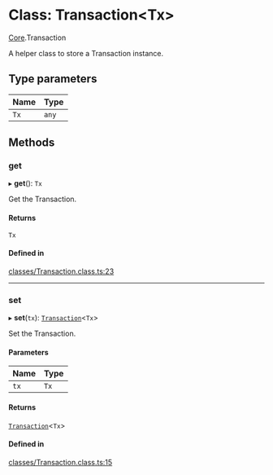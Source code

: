 # Class: Transaction<Tx\>

[Core](../modules/Core.md).Transaction

A helper class to store a Transaction instance.

## Type parameters

| Name | Type |
| :------ | :------ |
| `Tx` | `any` |

## Methods

### get

▸ **get**(): `Tx`

Get the Transaction.

#### Returns

`Tx`

#### Defined in

[classes/Transaction.class.ts:23](https://github.com/SundaeSwap-finance/sundae-sdk/blob/main/packages/core/src/classes/Transaction.class.ts#L23)

___

### set

▸ **set**(`tx`): [`Transaction`](Core.Transaction.md)<`Tx`\>

Set the Transaction.

#### Parameters

| Name | Type |
| :------ | :------ |
| `tx` | `Tx` |

#### Returns

[`Transaction`](Core.Transaction.md)<`Tx`\>

#### Defined in

[classes/Transaction.class.ts:15](https://github.com/SundaeSwap-finance/sundae-sdk/blob/main/packages/core/src/classes/Transaction.class.ts#L15)

